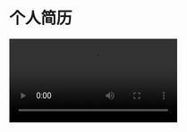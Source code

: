 # 个人简历
<video src="https://user-images.githubusercontent.com/51397676/268526681-31669bd8-ba37-4c64-8f64-3c40633c4072.mp4" controls>
  Your browser does not support the video tag.
</video>
